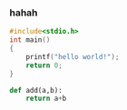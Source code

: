 ### hahah
~~~c
#include<stdio.h>
int main()
{
    printf("hello world!");
    return 0;
}
~~~
~~~python
def add(a,b):
    return a+b
~~~

